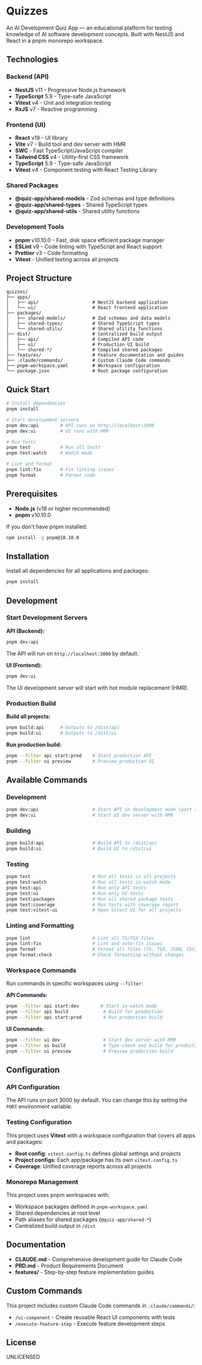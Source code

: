 # Quizzes

An AI Development Quiz App — an educational platform for testing knowledge of AI software development concepts. Built with NestJS and React in a pnpm monorepo workspace.

## Technologies

### Backend (API)

- **NestJS** v11 - Progressive Node.js framework
- **TypeScript** 5.9 - Type-safe JavaScript
- **Vitest** v4 - Unit and integration testing
- **RxJS** v7 - Reactive programming

### Frontend (UI)

- **React** v19 - UI library
- **Vite** v7 - Build tool and dev server with HMR
- **SWC** - Fast TypeScript/JavaScript compiler
- **Tailwind CSS** v4 - Utility-first CSS framework
- **TypeScript** 5.9 - Type-safe JavaScript
- **Vitest** v4 - Component testing with React Testing Library

### Shared Packages

- **@quiz-app/shared-models** - Zod schemas and type definitions
- **@quiz-app/shared-types** - Shared TypeScript types
- **@quiz-app/shared-utils** - Shared utility functions

### Development Tools

- **pnpm** v10.10.0 - Fast, disk space efficient package manager
- **ESLint** v9 - Code linting with TypeScript and React support
- **Prettier** v3 - Code formatting
- **Vitest** - Unified testing across all projects

## Project Structure

```
quizzes/
├── apps/
│   ├── api/                    # NestJS backend application
│   └── ui/                     # React frontend application
├── packages/
│   ├── shared-models/          # Zod schemas and data models
│   ├── shared-types/           # Shared TypeScript types
│   └── shared-utils/           # Shared utility functions
├── dist/                       # Centralized build output
│   ├── api/                    # Compiled API code
│   ├── ui/                     # Production UI build
│   └── shared-*/               # Compiled shared packages
├── features/                   # Feature documentation and guides
├── .claude/commands/           # Custom Claude Code commands
├── pnpm-workspace.yaml         # Workspace configuration
└── package.json                # Root package configuration
```

## Quick Start

```bash
# Install dependencies
pnpm install

# Start development servers
pnpm dev:api        # API runs on http://localhost:3000
pnpm dev:ui         # UI runs with HMR

# Run tests
pnpm test           # Run all tests
pnpm test:watch     # Watch mode

# Lint and format
pnpm lint:fix       # Fix linting issues
pnpm format         # Format code
```

## Prerequisites

- **Node.js** (v18 or higher recommended)
- **pnpm** v10.10.0

If you don't have pnpm installed:

```bash
npm install -g pnpm@10.10.0
```

## Installation

Install all dependencies for all applications and packages:

```bash
pnpm install
```

## Development

### Start Development Servers

**API (Backend):**

```bash
pnpm dev:api
```

The API will run on `http://localhost:3000` by default.

**UI (Frontend):**

```bash
pnpm dev:ui
```

The UI development server will start with hot module replacement (HMR).

### Production Build

**Build all projects:**

```bash
pnpm build:api      # Outputs to /dist/api
pnpm build:ui       # Outputs to /dist/ui
```

**Run production build:**

```bash
pnpm --filter api start:prod    # Start production API
pnpm --filter ui preview        # Preview production UI
```

## Available Commands

### Development

```bash
pnpm dev:api                    # Start API in development mode (port 3000)
pnpm dev:ui                     # Start UI dev server with HMR
```

### Building

```bash
pnpm build:api                  # Build API to /dist/api
pnpm build:ui                   # Build UI to /dist/ui
```

### Testing

```bash
pnpm test                       # Run all tests in all projects
pnpm test:watch                 # Run all tests in watch mode
pnpm test:api                   # Run only API tests
pnpm test:ui                    # Run only UI tests
pnpm test:packages              # Run all shared package tests
pnpm test:coverage              # Run tests with coverage report
pnpm test:vitest-ui             # Open Vitest UI for all projects
```

### Linting and Formatting

```bash
pnpm lint                       # Lint all TS/TSX files
pnpm lint:fix                   # Lint and auto-fix issues
pnpm format                     # Format all files (TS, TSX, JSON, CSS, HTML)
pnpm format:check               # Check formatting without changes
```

### Workspace Commands

Run commands in specific workspaces using `--filter`:

**API Commands:**

```bash
pnpm --filter api start:dev        # Start in watch mode
pnpm --filter api build             # Build for production
pnpm --filter api start:prod        # Run production build
```

**UI Commands:**

```bash
pnpm --filter ui dev                # Start dev server with HMR
pnpm --filter ui build              # Type-check and build for production
pnpm --filter ui preview            # Preview production build
```

## Configuration

### API Configuration

The API runs on port 3000 by default. You can change this by setting the `PORT` environment variable.

### Testing Configuration

This project uses **Vitest** with a workspace configuration that covers all apps and packages:

- **Root config**: `vitest.config.ts` defines global settings and projects
- **Project configs**: Each app/package has its own `vitest.config.ts`
- **Coverage**: Unified coverage reports across all projects

### Monorepo Management

This project uses pnpm workspaces with:

- Workspace packages defined in `pnpm-workspace.yaml`
- Shared dependencies at root level
- Path aliases for shared packages (`@quiz-app/shared-*`)
- Centralized build output in `/dist`

## Documentation

- **CLAUDE.md** - Comprehensive development guide for Claude Code
- **PRD.md** - Product Requirements Document
- **features/** - Step-by-step feature implementation guides

## Custom Commands

This project includes custom Claude Code commands in `.claude/commands/`:

- `/ui-component` - Create reusable React UI components with tests
- `/execute-feature-step` - Execute feature development steps

## License

UNLICENSED
